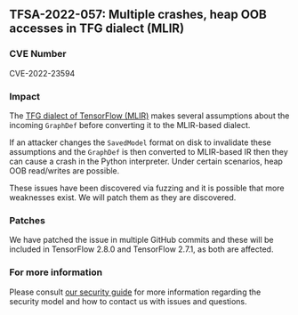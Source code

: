 ## TFSA-2022-057: Multiple crashes, heap OOB accesses in TFG dialect (MLIR)

### CVE Number
CVE-2022-23594

### Impact
The [TFG dialect of TensorFlow (MLIR)](https://github.com/tensorflow/tensorflow/tree/274df9b02330b790aa8de1cee164b70f72b9b244/tensorflow/core/ir/importexport) makes several assumptions about the incoming `GraphDef` before converting it to the MLIR-based dialect.

If an attacker changes the `SavedModel` format on disk to invalidate these assumptions and the `GraphDef` is then converted to MLIR-based IR then they can cause a crash in the Python interpreter. Under certain scenarios, heap OOB read/writes are possible.

These issues have been discovered via fuzzing and it is possible that more weaknesses exist. We will patch them as they are discovered.

### Patches
We have patched the issue in multiple GitHub commits and these will be included in TensorFlow 2.8.0 and TensorFlow 2.7.1, as both are affected.

### For more information
Please consult [our security guide](https://github.com/tensorflow/tensorflow/blob/master/SECURITY.md) for more information regarding the security model and how to contact us with issues and questions.
